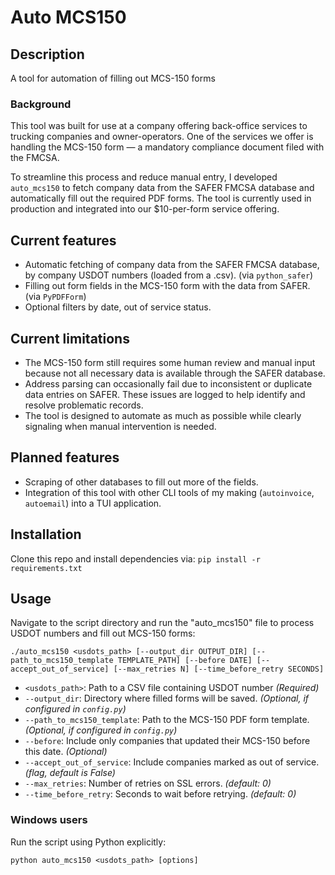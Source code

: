 # Auto MCS150

## Description
A tool for automation of filling out MCS-150 forms

### Background

This tool was built for use at a company offering back-office services to trucking companies and owner-operators. One of the services we offer is handling the MCS-150 form — a mandatory compliance document filed with the FMCSA.

To streamline this process and reduce manual entry, I developed `auto_mcs150` to fetch company data from the SAFER FMCSA database and automatically fill out the required PDF forms. The tool is currently used in production and integrated into our $10-per-form service offering.

## Current features
- Automatic fetching of company data from the SAFER FMCSA database, by company USDOT numbers (loaded from a .csv). (via `python_safer`)
- Filling out form fields in the MCS-150 form with the data from SAFER. (via `PyPDFForm`)
- Optional filters by date, out of service status.

## Current limitations
- The MCS-150 form still requires some human review and manual input because not all necessary data is available through the SAFER database.
- Address parsing can occasionally fail due to inconsistent or duplicate data entries on SAFER. These issues are logged to help identify and resolve problematic records.
- The tool is designed to automate as much as possible while clearly signaling when manual intervention is needed.

## Planned features
- Scraping of other databases to fill out more of the fields.
- Integration of this tool with other CLI tools of my making (`autoinvoice`, `autoemail`) into a TUI application.

## Installation
Clone this repo and install dependencies via:
`pip install -r requirements.txt`

## Usage

Navigate to the script directory and run the "auto_mcs150" file to process USDOT numbers and fill out MCS-150 forms:

`./auto_mcs150 <usdots_path> [--output_dir OUTPUT_DIR] [--path_to_mcs150_template TEMPLATE_PATH] [--before DATE] [--accept_out_of_service] [--max_retries N] [--time_before_retry SECONDS]`

- `<usdots_path>`: Path to a CSV file containing USDOT number
    *(Required)*
- `--output_dir`: Directory where filled forms will be saved. 
    *(Optional, if configured in `config.py`)*
- `--path_to_mcs150_template`: Path to the MCS-150 PDF form template.
    *(Optional, if configured in `config.py`)*
- `--before`: Include only companies that updated their MCS-150 before this date. 
    *(Optional)*
- `--accept_out_of_service`: Include companies marked as out of service.
    *(flag, default is False)*
- `--max_retries`: Number of retries on SSL errors.
    *(default: 0)*
- `--time_before_retry`: Seconds to wait before retrying.
    *(default: 0)*

### Windows users

Run the script using Python explicitly:

`python auto_mcs150 <usdots_path> [options]`
